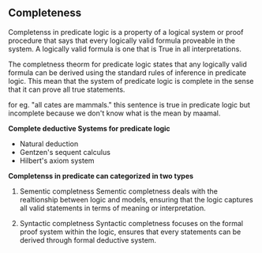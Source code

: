 ## Completeness

Completenss in predicate logic is a property of a logical system or proof procedure that says that every logically valid formula proveable in the system. A logically valid formula is one that is True in all interpretations.

The completness theorm for predicate logic states that any logically valid formula can be derived using the standard rules of inference in predicate logic. This mean that the system of predicate logic is complete in the sense that it can prove all true statements.

for eg. "all cates are mammals." this sentence is true in predicate logic but incomplete because we don't know what is the mean by maamal.

**Complete deductive Systems for predicate logic**
* Natural deduction
* Gentzen's sequent calculus
* Hilbert's axiom system

**Completenss in predicate can categorized in two types**

1. Sementic completness
Sementic completness deals with the realtionship between logic and models, ensuring that the logic captures all valid statements in terms of meaning or interpretation.

2. Syntactic completness
Syntactic completness focuses on the formal proof system within the logic, ensures that every statements can be derived through formal deductive system.